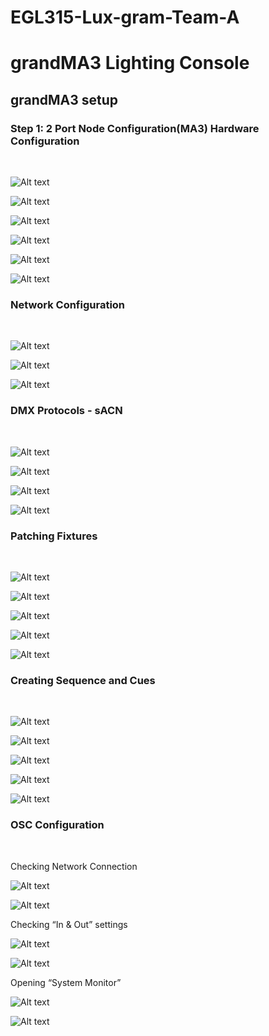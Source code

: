 # EGL315-Lux-gram-Team-A

# grandMA3 Lighting Console

## grandMA3 setup

### Step 1: 2 Port Node Configuration(MA3) Hardware Configuration
</br>

![Alt text](<../imgs/gma config/gma config 1.1.jpg>)

![Alt text](<../imgs/gma config/gma config 1.2.jpg>)

![Alt text](<../imgs/gma config/gma config 1.3.jpg>)

![Alt text](<../imgs/gma config/gma config 1.4.jpg>)

![Alt text](<../imgs/gma config/gma config 1.5.jpg>)

![Alt text](<../imgs/gma config/gma config 1.6.jpg>)

### Network Configuration
</br>

![Alt text](<../imgs/gma config/gma config 2.1.jpg>)

![Alt text](<../imgs/gma config/gma config 2.2.jpg>)

![Alt text](<../imgs/gma config/gma config 2.3.jpg>)

### DMX Protocols - sACN
</br>

![Alt text](<../imgs/gma config/gma config 3.1.jpg>)

![Alt text](<../imgs/gma config/gma config 3.2.jpg>)

![Alt text](<../imgs/gma config/gma config 3.3.jpg>)

![Alt text](<../imgs/gma config/gma config 3.4.jpg>)

### Patching Fixtures
</br>

![Alt text](<../imgs/gma config/gma config 4.1.jpg>)

![Alt text](<../imgs/gma config/gma config 4.2.jpg>)

![Alt text](<../imgs/gma config/gma config 4.3.jpg>)

![Alt text](<../imgs/gma config/gma config 4.4.jpg>)

![Alt text](<../imgs/gma config/gma config 4.5.jpg>)

### Creating Sequence and Cues
</br>

![Alt text](<../imgs/gma config/gma config 5.1.jpg>)

![Alt text](<../imgs/gma config/gma config 5.2.jpg>)

![Alt text](<../imgs/gma config/gma config 5.3.jpg>)

![Alt text](<../imgs/gma config/gma config 5.4.jpg>)

![Alt text](<../imgs/gma config/gma config 5.5.jpg>)

### OSC Configuration
</br>

Checking Network Connection
</br>

![Alt text](<../imgs/gma config/gma config 6.1.jpg>)

![Alt text](<../imgs/gma config/gma config 6.2.jpg>)

Checking “In & Out” settings 
</br>

![Alt text](<../imgs/gma config/gma config 6.3.jpg>)

![Alt text](<../imgs/gma config/gma config 6.4.jpg>)

Opening “System Monitor”
</br>

![Alt text](<../imgs/gma config/gma config 6.5.jpg>)

![Alt text](<../imgs/gma config/gma config 6.6.jpg>)
